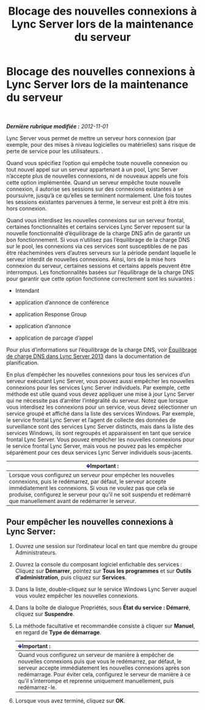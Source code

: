 ﻿---
title: Blocage des nouvelles connexions à Lync Server lors de la maintenance du serveur
TOCTitle: Blocage des nouvelles connexions à Lync Server lors de la maintenance du serveur
ms:assetid: 22b27adf-a590-43bd-9306-a5789ae108d7
ms:mtpsurl: https://technet.microsoft.com/fr-fr/library/Gg520964(v=OCS.15)
ms:contentKeyID: 49296501
ms.date: 05/20/2016
mtps_version: v=OCS.15
ms.translationtype: HT
---

# Blocage des nouvelles connexions à Lync Server lors de la maintenance du serveur

 

_**Dernière rubrique modifiée :** 2012-11-01_

Lync Server vous permet de mettre un serveur hors connexion (par exemple, pour des mises à niveau logicielles ou matérielles) sans risque de perte de service pour les utilisateurs. .

Quand vous spécifiez l’option qui empêche toute nouvelle connexion ou tout nouvel appel sur un serveur appartenant à un pool, Lync Server n’accepte plus de nouvelles connexions, ni de nouveaux appels une fois cette option implémentée. Quand un serveur empêche toute nouvelle connexion, il autorise ses sessions sur des connexions existantes à se poursuivre, jusqu’à ce qu’elles se terminent normalement. Une fois toutes les sessions existantes parvenues à terme, le serveur est prêt à être mis hors connexion.

Quand vous interdisez les nouvelles connexions sur un serveur frontal, certaines fonctionnalités et certains services Lync Server reposent sur la nouvelle fonctionnalité d’équilibrage de la charge DNS afin de garantir un bon fonctionnement. Si vous n’utilisez pas l’équilibrage de la charge DNS sur le pool, les connexions via ces services sont susceptibles de ne pas être réacheminées vers d’autres serveurs sur la période pendant laquelle le serveur interdit de nouvelles connexions. Ainsi, lors de la mise hors connexion du serveur, certaines sessions et certains appels peuvent être interrompus. Les fonctionnalités basées sur l’équilibrage de la charge DNS pour garantir que cette option fonctionne correctement sont les suivantes :

  - Intendant

  - application d’annonce de conférence

  - application Response Group

  - application d’annonce

  - application de parcage d’appel

Pour plus d’informations sur l’équilibrage de la charge DNS, voir [Équilibrage de charge DNS dans Lync Server 2013](lync-server-2013-dns-load-balancing.md) dans la documentation de planification.

En plus d’empêcher les nouvelles connexions pour tous les services d’un serveur exécutant Lync Server, vous pouvez aussi empêcher les nouvelles connexions pour les services Lync Server individuels. Par exemple, cette méthode est utile quand vous devez appliquer une mise à jour Lync Server qui ne nécessite pas d’arrêter l’intégralité du serveur. Notez que lorsque vous interdisez les connexions pour un service, vous devez sélectionner un service groupé et affiché dans la liste des services Windows. Par exemple, le service frontal Lync Server et l’agent de collecte des données de surveillance sont des services Lync Server distincts, mais dans la liste des services Windows, ils sont regroupés et apparaissent en tant que service frontal Lync Server. Vous pouvez empêcher les nouvelles connexions pour le service frontal Lync Server, mais vous ne pouvez pas les empêcher séparément pour ces deux services Lync Server individuels sous-jacents.

<table>
<thead>
<tr class="header">
<th><img src="images/Gg425917.important(OCS.15).gif" title="important" alt="important" />Important :</th>
</tr>
</thead>
<tbody>
<tr class="odd">
<td>Lorsque vous configurez un serveur pour empêcher les nouvelles connexions, puis le redémarrez, par défaut, le serveur accepte immédiatement les connexions. Si vous ne voulez pas que cela se produise, configurez le serveur pour qu’il ne soit suspendu et redémarré que manuellement avant de redémarrer le serveur.</td>
</tr>
</tbody>
</table>


## Pour empêcher les nouvelles connexions à Lync Server:

1.  Ouvrez une session sur l’ordinateur local en tant que membre du groupe Administrateurs.

2.  Ouvrez la console du composant logiciel enfichable des services : Cliquez sur **Démarrer**, pointez sur **Tous les programmes** et sur **Outils d’administration**, puis cliquez sur **Services**.

3.  Dans la liste, double-cliquez sur le service Windows Lync Server auquel vous voulez empêcher les nouvelles connexions.

4.  Dans la boîte de dialogue Propriétés, sous **État du service : Démarré**, cliquez sur **Suspendre**.

5.  La méthode facultative et recommandée consiste à cliquer sur **Manuel**, en regard de **Type de démarrage**.
    
    <table>
    <thead>
    <tr class="header">
    <th><img src="images/Gg425917.important(OCS.15).gif" title="important" alt="important" />Important :</th>
    </tr>
    </thead>
    <tbody>
    <tr class="odd">
    <td>Quand vous configurez un serveur de manière à empêcher de nouvelles connexions puis que vous le redémarrez, par défaut, le serveur accepte immédiatement les nouvelles connexions après son redémarrage. Pour éviter cela, configurez le serveur de manière à ce qu’il s’interrompe et reprenne uniquement manuellement, puis redémarrez-le.</td>
    </tr>
    </tbody>
    </table>


6.  Lorsque vous avez terminé, cliquez sur **OK**.

